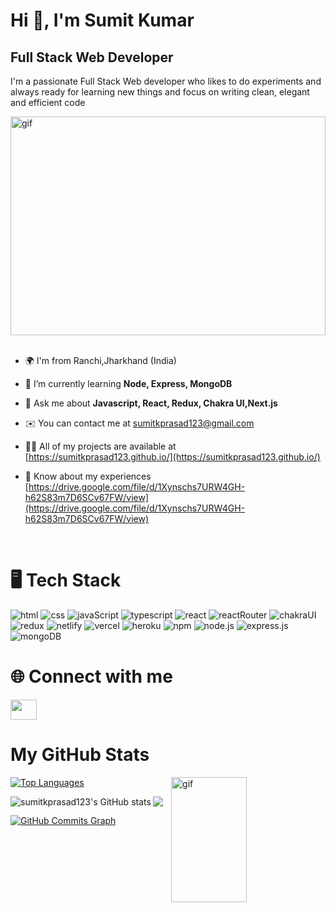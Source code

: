 
Hi 👋, I'm Sumit Kumar
============================

Full Stack Web Developer
------------------------
I'm a passionate Full Stack Web developer who likes to do experiments and always ready for learning new things and focus on writing clean, elegant and efficient code
<br/>
<div>
<img width="100%" height="350px" alt="gif" src="https://www.wingstechsolutions.com/wp-content/uploads/2022/03/full-stack-development.gif" />
</div>
<br/>


* 🌍  I'm from Ranchi,Jharkhand (India)

* 🌱  I’m currently learning **Node, Express, MongoDB**

* 💬  Ask me about **Javascript, React, Redux, Chakra UI,Next.js**

* ✉️  You can contact me at [sumitkprasad123@gmail.com](mailto:sumitkprasad123@gmail.com)

* 👨‍💻  All of my projects are available at [https://sumitkprasad123.github.io/](https://sumitkprasad123.github.io/)

* 📄  Know about my experiences [https://drive.google.com/file/d/1Xynschs7URW4GH-h62S83m7D6SCv67FW/view](https://drive.google.com/file/d/1Xynschs7URW4GH-h62S83m7D6SCv67FW/view)


<br/>
<h1> 🖥️  Tech Stack</h1>

<div display="flex" >

<img alt="html" src="https://camo.githubusercontent.com/49fbb99f92674cc6825349b154b65aaf4064aec465d61e8e1f9fb99da3d922a1/68747470733a2f2f696d672e736869656c64732e696f2f62616467652f68746d6c352d2532334533344632362e7376673f7374796c653d666f722d7468652d6261646765266c6f676f3d68746d6c35266c6f676f436f6c6f723d7768697465" />

<img alt="css" src="https://camo.githubusercontent.com/e6b67b27998fca3bccf4c0ee479fc8f9de09d91f389cccfbe6cb1e29c10cfbd7/68747470733a2f2f696d672e736869656c64732e696f2f62616467652f637373332d2532333135373242362e7376673f7374796c653d666f722d7468652d6261646765266c6f676f3d63737333266c6f676f436f6c6f723d7768697465" />

<img alt="javaScript" src="https://camo.githubusercontent.com/aeddc848275a1ffce386dc81c04541654ca07b2c43bbb8ad251085c962672aea/68747470733a2f2f696d672e736869656c64732e696f2f62616467652f6a6176617363726970742d2532333332333333302e7376673f7374796c653d666f722d7468652d6261646765266c6f676f3d6a617661736372697074266c6f676f436f6c6f723d253233463744463145" />

<img alt="typescript" src="https://camo.githubusercontent.com/ee71fcc1aa3d059265517741dffc4161922fd744377e7a5f07c43381d0aa9aac/68747470733a2f2f696d672e736869656c64732e696f2f62616467652f747970657363726970742d2532333030374143432e7376673f7374796c653d666f722d7468652d6261646765266c6f676f3d74797065736372697074266c6f676f436f6c6f723d7768697465" />

<img alt="react" src="https://camo.githubusercontent.com/ab4c3c731a174a63df861f7b118d6c8a6c52040a021a552628db877bd518fe84/68747470733a2f2f696d672e736869656c64732e696f2f62616467652f72656163742d2532333230323332612e7376673f7374796c653d666f722d7468652d6261646765266c6f676f3d7265616374266c6f676f436f6c6f723d253233363144414642" />

<img alt="reactRouter" src="https://camo.githubusercontent.com/4f9d20f3a284d2f6634282f61f82a62e99ee9906537dc9859decfdc9efbb51ec/68747470733a2f2f696d672e736869656c64732e696f2f62616467652f52656163745f526f757465722d4341343234353f7374796c653d666f722d7468652d6261646765266c6f676f3d72656163742d726f75746572266c6f676f436f6c6f723d7768697465" />

<img alt="chakraUI" src="https://camo.githubusercontent.com/cc9699ba2e9366e1ea5cfc4ed7b8cdde446c40d13409cdc4773caae774dabfc8/68747470733a2f2f696d672e736869656c64732e696f2f62616467652f6368616b72612d2532333445443143352e7376673f7374796c653d666f722d7468652d6261646765266c6f676f3d6368616b72617569266c6f676f436f6c6f723d7768697465" />

<img alt="redux" src="https://camo.githubusercontent.com/9a7c7ebbabb2096c0ad0cac6f64bc9fe93f4954a3ae3f51d6f3e076ba462aab1/68747470733a2f2f696d672e736869656c64732e696f2f62616467652f72656475782d2532333539336438382e7376673f7374796c653d666f722d7468652d6261646765266c6f676f3d7265647578266c6f676f436f6c6f723d7768697465" />

<img alt="netlify" src="https://camo.githubusercontent.com/dfb4109b571fbeb03ce2fe6eefb9eb9a3ca63e618e57002cc4b17d784baea807/68747470733a2f2f696d672e736869656c64732e696f2f62616467652f6e65746c6966792d2532333030303030302e7376673f7374796c653d666f722d7468652d6261646765266c6f676f3d6e65746c696679266c6f676f436f6c6f723d23303043374237" />

<img alt="vercel" src="https://camo.githubusercontent.com/22547aa007860433c23771dfd59d184297d9433adcf3082be8515a28a16cd875/68747470733a2f2f696d672e736869656c64732e696f2f62616467652f76657263656c2d2532333030303030302e7376673f7374796c653d666f722d7468652d6261646765266c6f676f3d76657263656c266c6f676f436f6c6f723d7768697465" />

<img alt="heroku" src="https://camo.githubusercontent.com/d18f98a93a8ca015503870e592f96dbdf86f41048e9de1fbbbd4b2dcc7c456b1/68747470733a2f2f696d672e736869656c64732e696f2f62616467652f6865726f6b752d2532333433303039382e7376673f7374796c653d666f722d7468652d6261646765266c6f676f3d6865726f6b75266c6f676f436f6c6f723d7768697465" />

<img alt="npm" src="https://camo.githubusercontent.com/b47580b7e8e0b4ce9bb718070140318f72d316a0c88e0dd53a5ac4b0bdfc755e/68747470733a2f2f696d672e736869656c64732e696f2f62616467652f4e504d2d2532333030303030302e7376673f7374796c653d666f722d7468652d6261646765266c6f676f3d6e706d266c6f676f436f6c6f723d7768697465" />

<img alt="node.js" src="https://camo.githubusercontent.com/7d7b100e379663ee40a20989e6c61737e6396c1dafc3a7c6d2ada8d4447eb0e4/68747470733a2f2f696d672e736869656c64732e696f2f62616467652f6e6f64652e6a732d3644413535463f7374796c653d666f722d7468652d6261646765266c6f676f3d6e6f64652e6a73266c6f676f436f6c6f723d7768697465" />

<img alt="express.js" src="https://camo.githubusercontent.com/8286a45a106e1a3c07489f83a38159981d888518a740b59c807ffc1b7b1e2f7b/68747470733a2f2f696d672e736869656c64732e696f2f62616467652f657870726573732e6a732d2532333430346435392e7376673f7374796c653d666f722d7468652d6261646765266c6f676f3d65787072657373266c6f676f436f6c6f723d253233363144414642" />

<img alt="mongoDB" src="https://camo.githubusercontent.com/c839570bc71901106b11b8411d9277a6a8356a9431e4a16d6c26db82caab7d62/68747470733a2f2f696d672e736869656c64732e696f2f62616467652f4d6f6e676f44422d2532333465613934622e7376673f7374796c653d666f722d7468652d6261646765266c6f676f3d6d6f6e676f6462266c6f676f436f6c6f723d7768697465" />


<div>


<h1> 🌐 Connect with me</h1>

<div display="flex>
           
 <a href ="https://www.linkedin.com/in/sumit-kumar123" target="_blank" >  <img src="https://brand.linkedin.com/content/dam/me/business/en-us/amp/brand-site/v2/bg/LI-Bug.svg.original.svg" width="42" height="32" />   </a>

</div>


<h1>My GitHub Stats</h1>


<img alt="gif" align="right" width="49%" height="200px" src="https://media0.giphy.com/media/bAQH7WXKqtIBrPs7sR/200w.webp?cid=ecf05e47oopnzoi5xmcr5v2hax29abbvd0lyrv84ulsswutn&rid=200w.webp&ct=g" />

  
<a href="https://github.com/sumitkprasad123" align="left"><img  src="https://github-readme-stats.vercel.app/api/top-langs/?username=sumitkprasad123&langs_count=10&title_color=f97316&text_color=ffffff&icon_color=10b981&bg_color=1c1917&hide_border=true&locale=en&custom_title=Top%20%Languages" alt="Top Languages" /></a>


<a href="http://www.github.com/sumitkprasad123"><img align="left" src="https://github-readme-stats.vercel.app/api?username=sumitkprasad123&show_icons=true&hide=&count_private=true&title_color=f97316&text_color=ffffff&icon_color=10b981&bg_color=1c1917&hide_border=true&show_icons=true" alt="sumitkprasad123's GitHub stats" /></a>


<a href="http://www.github.com/sumitkprasad123"><img src="https://github-readme-streak-stats.herokuapp.com/?user=sumitkprasad123&stroke=ffffff&background=1c1917&ring=f97316&fire=f97316&currStreakNum=ffffff&currStreakLabel=f97316&sideNums=ffffff&sideLabels=ffffff&dates=ffffff&hide_border=true" /></a>


<a href="http://www.github.com/sumitkprasad123"><img src="https://github-readme-activity-graph.cyclic.app/graph?username=sumitkprasad123&bg_color=1c1917&color=ffffff&line=10b981&point=ffffff&area_color=1c1917&area=true&hide_border=true&custom_title=GitHub%20Commits%20Graph" alt="GitHub Commits Graph" /></a>


<div width="100%" align="center"></div>
